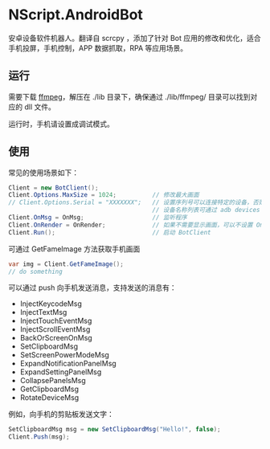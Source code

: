# NScript.AndroidBot

安卓设备软件机器人。翻译自 scrcpy ，添加了针对 Bot 应用的修改和优化，适合手机投屏，手机控制，APP 数据抓取，RPA 等应用场景。

## 运行

需要下载 [ffmpeg](https://github.com/nscript-site/NScript.AndroidBot/releases/download/lib/ffmpeg20180408.zip)，解压在 ./lib 目录下，确保通过 ./lib/ffmpeg/ 目录可以找到对应的 dll 文件。

运行时，手机请设置成调试模式。

## 使用

常见的使用场景如下：

```csharp
Client = new BotClient();
Client.Options.MaxSize = 1024;          // 修改最大画面
// Client.Options.Serial = "XXXXXXX";   // 设置序列号可以连接特定的设备，否则连接默认设备
                                        // 设备名称列表可通过 adb devices 查看
Client.OnMsg = OnMsg;                   // 监听程序
Client.OnRender = OnRender;             // 如果不需要显示画面，可以不设置 OnRender
Client.Run();                           // 启动 BotClient
```

可通过 GetFameImage 方法获取手机画面

```csharp
var img = Client.GetFameImage();
// do something
```

可以通过 push 向手机发送消息，支持发送的消息有：

- InjectKeycodeMsg
- InjectTextMsg
- InjectTouchEventMsg
- InjectScrollEventMsg
- BackOrScreenOnMsg
- SetClipboardMsg
- SetScreenPowerModeMsg
- ExpandNotificationPanelMsg
- ExpandSettingPanelMsg
- CollapsePanelsMsg
- GetClipboardMsg
- RotateDeviceMsg

例如，向手机的剪贴板发送文字：

```csharp
SetClipboardMsg msg = new SetClipboardMsg("Hello!", false);
Client.Push(msg);
```